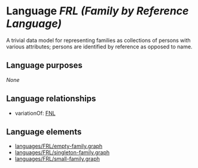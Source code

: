 # Language _FRL (Family by Reference Language)_
A trivial data model for representing families as collections of persons with various attributes; persons are identified by reference as opposed to name.

## Language purposes
_None_

## Language relationships
* variationOf: [FNL](http://softlang.github.io/yas/languages/fnl.html)

## Language elements
* [languages/FRL/empty-family.graph](https://github.com/softlang/yas/blob/master/languages/FRL/empty-family.graph)
* [languages/FRL/singleton-family.graph](https://github.com/softlang/yas/blob/master/languages/FRL/singleton-family.graph)
* [languages/FRL/small-family.graph](https://github.com/softlang/yas/blob/master/languages/FRL/small-family.graph)

